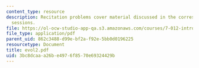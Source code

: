 ```yaml
---
content_type: resource
description: Recitation problems cover material discussed in the corresponding lecture
  sessions.
file: https://ol-ocw-studio-app-qa.s3.amazonaws.com/courses/7-012-introduction-to-biology-fall-2004/3bc8dcaaa26be4976f8570e69324429b_evol2.pdf
file_type: application/pdf
parent_uid: 862c3488-d99e-bf2a-f92e-5bb0d0196225
resourcetype: Document
title: evol2.pdf
uid: 3bc8dcaa-a26b-e497-6f85-70e69324429b
---
```

